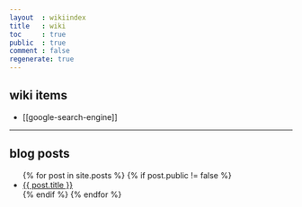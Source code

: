 ```yaml
---
layout  : wikiindex
title   : wiki
toc     : true
public  : true
comment : false
regenerate: true
---
```


## wiki items

* [[google-search-engine]]

---

## blog posts
<div>
    <ul>
{% for post in site.posts %}
    {% if post.public != false %}
        <li>
            <a class="post-link" href="{{ post.url | prepend: site.baseurl }}">
                {{ post.title }}
            </a>
        </li>
    {% endif %}
{% endfor %}
    </ul>
</div>

